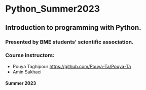 # Python_Summer2023
## Introduction to programming with Python. 

### Presented by BME students' scientific association.
### Course instructors: 
* Pouya Taghipour          https://github.com/Pouya-Ta/Pouya-Ta
* Amin Sakhaei

#### Summer 2023 
